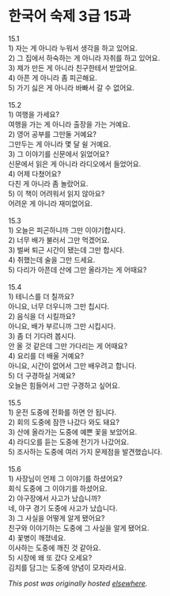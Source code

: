 # 한국어 숙제 3급 15과

<div>
<div>15.1</div>1) 자는 게 아니라 누워서 생각을 하고 있어요.<br><div>2) 그 집에서 하숙하는 게 아니라 자취를 하고 있어요.</div>3) 제가 만든 게 아니라 친구한테서 받았어요.<br><div>4) 아픈 게 아니라 좀 피곤해요.</div>5) 가기 싫은 게 아니라 바빠서 갈 수 없어요.<br><div> </div>
<br><div>15.2</div>1) 여행을 가세요?<br><div>여행을 가는 게 아니라 출장을 가는 거예요.</div>2) 영어 공부를 그만둘 거예요?<br><div>그만두는 게 아니라 몇 달 쉴 거예요.</div>3) 그 이야기를 신문에서 읽었어요?<br><div>신문에서 읽은 게 아니라 라디오에서 들었어요.</div>4) 어제 다쳤어요?<br><div>다친 게 아니라 좀 놀랐어요.</div>5) 이 책이 어려워서 읽지 않아요?<br><div>어려운 게 아니라 재미없어요.</div>
<br><div> </div>15.3<br><div>1) 오늘은 피곤하니까 그만 이야기합시다.</div>2) 너무 배가 불러서 그만 먹겠어요.<br><div>3) 벌써 퇴근 시간이 됐는데 그만 합시다.</div>4) 취했는데 술을 그만 드세요.<br><div>5) 다리가 아픈데 산에 그만 올라가는 게 어때요?</div>
<br><div> </div>15.4<br><div>1) 테니스를 더 칠까요?</div>아니요, 너무 더우니까 그만 칩시다.<br><div>2) 음식을 더 시킬까요?</div>아니요, 배가 부르니까 그만 시킵시다.<br><div>3) 좀 더 기다려 봅시다.</div>안 올 것 같은데 그만 가다리는 게 어때요?<br><div>4) 요리를 더 배울 거예요?</div>아니요, 시간이 없어서 그만 배우려고 합니다.<br><div>5) 더 구경하실 거예요?</div>오늘은 힘들어서 그만 구경하고 싶어요.<br><div> </div>
<br><div>15.5</div>1) 운전 도중에 전화를 하면 안 됩니다.<br><div>2) 회의 도중에 잠깐 나갔다 와도 돼요?</div>3) 산에 올라가는 도중에 예쁜 꽃을 보았어요.<br><div>4) 라디오를 듣는 도중에 전기가 나갔어요.</div>5) 조사하는 도중에 여러 가지 문제점을 발견했습니다.<br><div> </div>
<br><div>15.6</div>1) 사장님이 언제 그 이야기를 하셨어요?<br><div>회식 도중에 그 이야기를 하셨어요.</div>2) 야구장에서 사고가 났습니까?<br><div>네, 야구 경기 도중에 사고가 났습니다.</div>3) 그 사실을 어떻게 알게 됐어요?<br><div>친구와 이야기하는 도중에 그 사실을 알게 됐어요.</div>4) 꽃병이 깨졌네요.<br><div>이사하는 도중에 깨진 것 같아요.</div>5) 시장에 왜 또 갔다 오세요?<br><div>김치를 담그는 도중에 양념이 모자라서요.</div>
</div>


*This post was originally hosted [elsewhere](http://planspace.blogspot.com/2009/04/3-15.html).*
